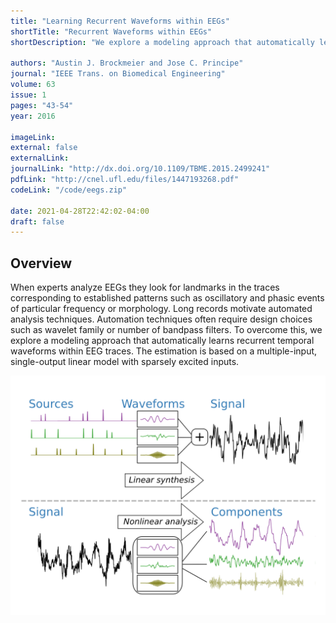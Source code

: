 ```yaml
---
title: "Learning Recurrent Waveforms within EEGs"
shortTitle: "Recurrent Waveforms within EEGs"
shortDescription: "We explore a modeling approach that automatically learns recurrent temporal waveforms within EEG traces."

authors: "Austin J. Brockmeier and Jose C. Principe"
journal: "IEEE Trans. on Biomedical Engineering"
volume: 63
issue: 1
pages: "43-54"
year: 2016

imageLink:
external: false
externalLink:
journalLink: "http://dx.doi.org/10.1109/TBME.2015.2499241"
pdfLink: "http://cnel.ufl.edu/files/1447193268.pdf"
codeLink: "/code/eegs.zip"

date: 2021-04-28T22:42:02-04:00
draft: false
---
```


## Overview

When experts analyze EEGs they look for landmarks in the traces corresponding to established patterns such as oscillatory and phasic events of particular frequency or morphology. Long records motivate automated analysis techniques. Automation techniques often require design choices such as wavelet family or number of bandpass filters. To overcome this, we explore a modeling approach that automatically learns recurrent temporal waveforms within EEG traces. The estimation is based on a multiple-input, single-output linear model with sparsely excited inputs.

![Figure 1](/images/eegs1.png "Figure 1")
